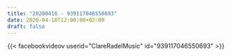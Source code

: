 ```yaml
---
title: "20200416 - 939117046550693"
date: 2020-04-16T12:00:00+02:00
draft: false
---
```


{{< facebookvideov userid="ClareRadelMusic" id="939117046550693" >}}